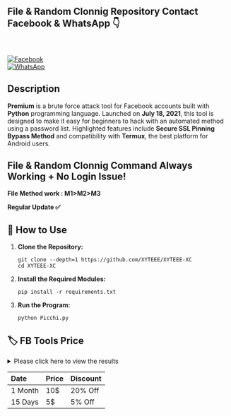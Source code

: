 ## File & Random Clonnig Repository Contact Facebook & WhatsApp 👇
<b></b> </br><br> [![Facebook](https://img.shields.io/badge/Facebook-XYTEEE-blue?style=flat-square&logo=facebook)](https://www.facebook.com/XyteeeHackingTools)<br> [![WhatsApp](https://img.shields.io/badge/WhatsApp-XYTEEE-blue?style=flat-square&logo=WhatsApp)](wa.me/+8801926890544)

## Description 
**Premium** is a brute force attack tool for Facebook accounts built with **Python** programming language. Launched on **July 18, 2021**, this tool is designed to make it easy for beginners to hack with an automated method using a password list. Highlighted features include **Secure SSL Pinning Bypass Method** and compatibility with **Termux**, the best platform for Android users.

## File & Random Clonnig Command Always Working + No Login Issue!

**File Method work : M1>M2>M3**

**Regular Update ✅️**

## 📖 How to Use
1. **Clone the Repository:**
    ```
    git clone --depth=1 https://github.com/XYTEEE/XYTEEE-XC
    cd XYTEEE-XC
    ```
2. **Install the Required Modules:**
    ```
    pip install -r requirements.txt
    ```
3. **Run the Program:**
    ```
    python Picchi.py
    ```
## 🏷 FB Tools Price
<details>
  <summary>Please click here to view the results</summary>

  ![RecurCrawl - Analisis Algoritma](https://github.com/XYTEEE/XYTEEE-XC/blob/main/Xyteee.png)

</details>

| Date | Price | Discount |
|:------------|:-------------------|:-------------------|
| 1 Month    | 10$             | 20% Off             |
| 15 Days        | 5$             | 5% Off
